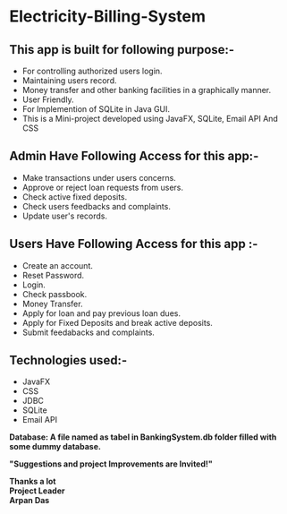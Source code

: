 # Electricity-Billing-System  

## This app is built for following purpose:-  
* For controlling authorized users login.  
* Maintaining users record.  
* Money transfer and other banking facilities in a graphically manner.   
* User Friendly.  
* For Implemention of SQLite in Java GUI.  
* This is a Mini-project developed using JavaFX, SQLite, Email API And CSS  

## Admin Have Following Access for this app:-  
* Make transactions under users concerns.  
* Approve or reject loan requests from users.  
* Check active fixed deposits.  
* Check users feedbacks and complaints.  
* Update user's records.  

## Users Have Following Access for this app :-  
* Create an account. 
* Reset Password.
* Login.  
* Check passbook.
* Money Transfer.
* Apply for loan and pay previous loan dues.
* Apply for Fixed Deposits and break active deposits.
* Submit feedabacks and complaints.

## Technologies used:-
* JavaFX  
* CSS  
* JDBC  
* SQLite 
* Email API

**Database: A file named as tabel in BankingSystem.db folder filled with some dummy database.**

**"Suggestions and project Improvements are Invited!"**  
  
**Thanks a lot**   
**Project Leader**  
**Arpan Das**
